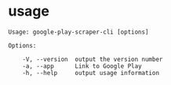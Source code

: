 # usage

    Usage: google-play-scraper-cli [options]

    Options:

        -V, --version  output the version number
        -a, --app      Link to Google Play
        -h, --help     output usage information

